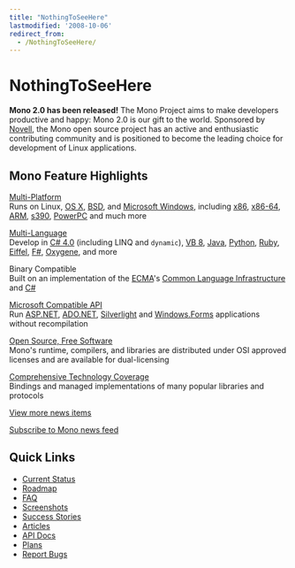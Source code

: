 ```yaml
---
title: "NothingToSeeHere"
lastmodified: '2008-10-06'
redirect_from:
  - /NothingToSeeHere/
---
```


NothingToSeeHere
================

**Mono 2.0 has been released!** The Mono Project aims to make developers productive and happy: Mono 2.0 is our gift to the world. Sponsored by [Novell](http://www.novell.com), the Mono open source project has an active and enthusiastic contributing community and is positioned to become the leading choice for development of Linux applications.

Mono Feature Highlights
-----------------------

[Multi-Platform](/Supported_Platforms "Supported Platforms")  
Runs on Linux, [OS X](/Mono:OSX "Mono:OSX"), [BSD](/Mono:BSD "Mono:BSD"), and [Microsoft Windows](/Using_Mono_on_Windows), including [x86](/Mono:X86 "Mono:X86"), [x86-64](/Mono:AMD64 "Mono:AMD64"), [ARM](/Mono:ARM "Mono:ARM"), [s390](/Mono:S390 "Mono:S390"), [PowerPC](/Mono:PowerPC "Mono:PowerPC") and much more

[Multi-Language](/Languages "Languages")  
Develop in [C\# 4.0](/CSharp_Compiler "CSharp Compiler") (including LINQ and `dynamic`), [VB 8](/VisualBasic.NET_support), [Java](/Java "Java"), [Python](/Python "Python"), [Ruby](http://www.ironruby.net/), [Eiffel](http://www.eiffel.com/), [F\#](http://research.microsoft.com/fsharp/), [Oxygene](http://remobjects.com/oxygene), and more

Binary Compatible  
Built on an implementation of the [ECMA](/ECMA "ECMA")'s [Common Language Infrastructure](/Mono:Runtime "Mono:Runtime") and [C\#](/CSharp_Compiler "CSharp Compiler")

[Microsoft Compatible API](/Guidelines:Application_Portability "Guidelines:Application Portability")  
Run [ASP.NET](/ASP.NET "ASP.NET"), [ADO.NET](/ADO.NET "ADO.NET"), [Silverlight](/Moonlight "Moonlight") and [Windows.Forms](/WinForms "WinForms") applications without recompilation

[Open Source, Free Software](/FAQ:_Licensing)  
Mono's runtime, compilers, and libraries are distributed under OSI approved licenses and are available for dual-licensing

[Comprehensive Technology Coverage](/Plans "Plans")  
Bindings and managed implementations of many popular libraries and protocols

[View more news items](/news)

[Subscribe to Mono news feed](/news/index.rss2)

Quick Links
-----------

-   [Current Status](/Compatibility "Compatibility")
-   [Roadmap](/Mono_Project_Roadmap)
-   [FAQ](/FAQ:_General "FAQ: General")
-   [Screenshots](/Screenshots "Screenshots")
-   [Success Stories](/Companies_Using_Mono "Companies Using Mono")
-   [Articles](/Articles "Articles")
-   [API Docs](http://www.go-mono.com/docs/)
-   [Plans](/Plans "Plans")
-   [Report Bugs](/Bugs "Bugs")

 

